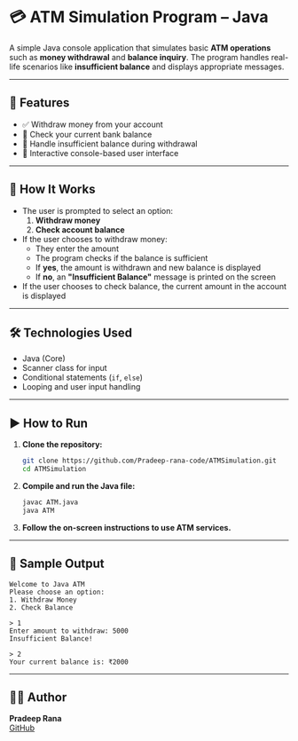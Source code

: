 # 💳 ATM Simulation Program – Java

A simple Java console application that simulates basic **ATM operations** such as **money withdrawal** and **balance inquiry**. The program handles real-life scenarios like **insufficient balance** and displays appropriate messages.

---

## 🧠 Features

- ✅ Withdraw money from your account  
- 👀 Check your current bank balance  
- 🚫 Handle insufficient balance during withdrawal  
- 💬 Interactive console-based user interface  

---

## 🔧 How It Works

- The user is prompted to select an option:
  1. **Withdraw money**
  2. **Check account balance**
- If the user chooses to withdraw money:
  - They enter the amount
  - The program checks if the balance is sufficient
  - If **yes**, the amount is withdrawn and new balance is displayed
  - If **no**, an **"Insufficient Balance"** message is printed on the screen
- If the user chooses to check balance, the current amount in the account is displayed

---

## 🛠️ Technologies Used

- Java (Core)  
- Scanner class for input  
- Conditional statements (`if`, `else`)  
- Looping and user input handling  

---

## ▶️ How to Run

1. **Clone the repository:**
   ```bash
   git clone https://github.com/Pradeep-rana-code/ATMSimulation.git
   cd ATMSimulation
   ```

2. **Compile and run the Java file:**
   ```bash
   javac ATM.java
   java ATM
   ```

3. **Follow the on-screen instructions to use ATM services.**

---

## 📸 Sample Output

```
Welcome to Java ATM
Please choose an option:
1. Withdraw Money
2. Check Balance

> 1
Enter amount to withdraw: 5000
Insufficient Balance!

> 2
Your current balance is: ₹2000
```

---

## 👨‍💻 Author

**Pradeep Rana**  
[GitHub](https://github.com/Pradeep-rana-code)

